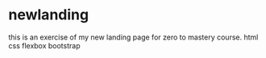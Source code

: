 # newlanding
this is an exercise of my new landing page for zero to mastery course. html css flexbox bootstrap
